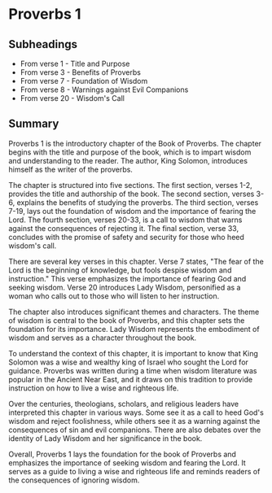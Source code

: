 # Proverbs 1

## Subheadings

* From verse 1 - Title and Purpose
* From verse 3 - Benefits of Proverbs
* From verse 7 - Foundation of Wisdom
* From verse 8 - Warnings against Evil Companions
* From verse 20 - Wisdom's Call

## Summary

Proverbs 1 is the introductory chapter of the Book of Proverbs. The chapter begins with the title and purpose of the book, which is to impart wisdom and understanding to the reader. The author, King Solomon, introduces himself as the writer of the proverbs.

The chapter is structured into five sections. The first section, verses 1-2, provides the title and authorship of the book. The second section, verses 3-6, explains the benefits of studying the proverbs. The third section, verses 7-19, lays out the foundation of wisdom and the importance of fearing the Lord. The fourth section, verses 20-33, is a call to wisdom that warns against the consequences of rejecting it. The final section, verse 33, concludes with the promise of safety and security for those who heed wisdom's call.

There are several key verses in this chapter. Verse 7 states, "The fear of the Lord is the beginning of knowledge, but fools despise wisdom and instruction." This verse emphasizes the importance of fearing God and seeking wisdom. Verse 20 introduces Lady Wisdom, personified as a woman who calls out to those who will listen to her instruction.

The chapter also introduces significant themes and characters. The theme of wisdom is central to the book of Proverbs, and this chapter sets the foundation for its importance. Lady Wisdom represents the embodiment of wisdom and serves as a character throughout the book.

To understand the context of this chapter, it is important to know that King Solomon was a wise and wealthy king of Israel who sought the Lord for guidance. Proverbs was written during a time when wisdom literature was popular in the Ancient Near East, and it draws on this tradition to provide instruction on how to live a wise and righteous life.

Over the centuries, theologians, scholars, and religious leaders have interpreted this chapter in various ways. Some see it as a call to heed God's wisdom and reject foolishness, while others see it as a warning against the consequences of sin and evil companions. There are also debates over the identity of Lady Wisdom and her significance in the book.

Overall, Proverbs 1 lays the foundation for the book of Proverbs and emphasizes the importance of seeking wisdom and fearing the Lord. It serves as a guide to living a wise and righteous life and reminds readers of the consequences of ignoring wisdom.